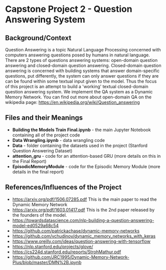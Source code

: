 # Capstone Project 2 - Question Answering System

## Background/Context
Question Answering is a topic Natural Language Processing concerned with computers answering questions posed by humans in natural language.
There are 2 types of questions answering systems: open-domain question answering and closed-domain question answering. Closed-domain question answering is concerned
with building systems that answer domain-specific questions, put differently, the system can only answer questions if they are can be found within some textual input
given to the model. Thus the focus of this project is an attempt to build a 'working' textual closed-domain question answering system.
We implement the QA system as a Dynamic Memory Network. You can find out more about open-domain QA on the wikipedia page:
https://en.wikipedia.org/wiki/Question_answering 

## Files and their Meanings
- **Building the Models Train Final.ipynb** - the main Jupyter Notebook containing all of the project code
- **Data Wrangling.ipynb** - data wrangling code
- **Data** - folder containing the datasets used in the project (Stanford Question Answering Dataset)
- **attention_gru** - code for an attention-based GRU (more details on this in the Final Report)
- **EpisodicMemoryModule** - code for the Episodic Memory Module (more details in the final report)


## References/Influences of the Project

- https://arxiv.org/pdf/1506.07285.pdf This is the main paper to read the Dynamic Memory Network
- https://arxiv.org/pdf/1603.01417.pdf This is the 2nd paper released by the founders of the model.
- https://towardsdatascience.com/nlp-building-a-question-answering-model-ed0529a68c54 
- https://github.com/patrickachase/dynamic-memory-networks 
- https://github.com/vchudinov/dynamic_memory_networks_with_keras
- https://www.oreilly.com/ideas/question-answering-with-tensorflow
- https://nlp.stanford.edu/projects/glove/
- https://cs224d.stanford.edu/reports/StrohMathur.pdf
- https://github.com/JRC1995/Dynamic-Memory-Network-Plus/blob/master/DMN%2B.ipynb
